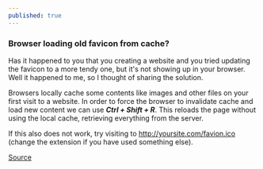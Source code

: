 ```yaml
---
published: true
---
```

### Browser loading old favicon from cache?

Has it happened to you that you creating a website and you tried updating the favicon to a more tendy one, but it's not showing up in your browser. Well it happened to me, so I thought of sharing the solution.

Browsers locally cache some contents like images and other files on your first visit to a website. In order to force the browser to invalidate cache and load new content we can use _**Ctrl + Shift + R**_. This reloads the page without using the local cache, retrieving everything from the server.

If this also does not work, try visiting to http://yoursite.com/favion.ico (change the extension if you have used something else). 

[Source](https://superuser.com/questions/375321/how-to-refresh-bookmark-favicons-in-chrome)
